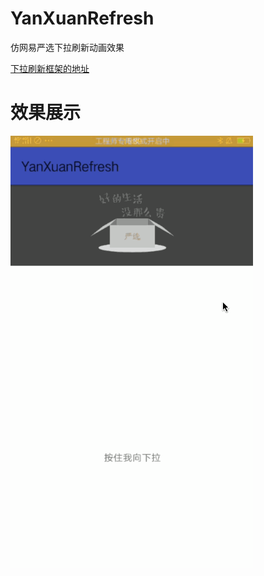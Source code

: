 # YanXuanRefresh
仿网易严选下拉刷新动画效果

[下拉刷新框架的地址](https://github.com/scwang90/SmartRefreshLayout)

# 效果展示

![image](https://github.com/ChaserSheng/YanXuanRefresh/blob/master/refresh.gif)
